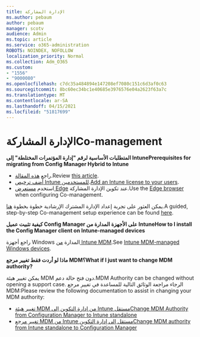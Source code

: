 ```yaml
---
title: الإدارة المشاركة
ms.author: pebaum
author: pebaum
manager: scotv
audience: Admin
ms.topic: article
ms.service: o365-administration
ROBOTS: NOINDEX, NOFOLLOW
localization_priority: Normal
ms.collection: Adm_O365
ms.custom:
- "1556"
- "9000080"
ms.openlocfilehash: c7dc35a484894e147208ef7080c151c6d3af0c63
ms.sourcegitcommit: 8bc60ec34bc1e40685e3976576e04a2623f63a7c
ms.translationtype: MT
ms.contentlocale: ar-SA
ms.lasthandoff: 04/15/2021
ms.locfileid: "51817699"
---
```

# <a name="co-management"></a><span data-ttu-id="bd9cc-102">الإدارة المشاركة</span><span class="sxs-lookup"><span data-stu-id="bd9cc-102">Co-management</span></span>

<span data-ttu-id="bd9cc-103">**المتطلبات الأساسية لرقم "إدارة المؤتمرات المختلطة" إلى Intune**</span><span class="sxs-lookup"><span data-stu-id="bd9cc-103">**Prerequisites for migrating from Config Manager Hybrid to Intune**</span></span>

- <span data-ttu-id="bd9cc-104">راجع [هذه المقالة](https://docs.microsoft.com/mem/configmgr/mdm/understand/what-happened-to-hybrid).</span><span class="sxs-lookup"><span data-stu-id="bd9cc-104">Review [this article](https://docs.microsoft.com/mem/configmgr/mdm/understand/what-happened-to-hybrid).</span></span>
- <span data-ttu-id="bd9cc-105">[أضف ترخيص Intune للمستخدمين](https://docs.microsoft.com/mem/intune/fundamentals/licenses-assign).</span><span class="sxs-lookup"><span data-stu-id="bd9cc-105">[Add an Intune license to your users](https://docs.microsoft.com/mem/intune/fundamentals/licenses-assign).</span></span>
- <span data-ttu-id="bd9cc-106">استخدم [مستعرض Edge](https://www.microsoft.com/edge) عند تكوين الإدارة المشاركة.</span><span class="sxs-lookup"><span data-stu-id="bd9cc-106">Use the [Edge browser](https://www.microsoft.com/edge) when configuring Co-management.</span></span>

<span data-ttu-id="bd9cc-107">يمكن العثور على تجربة إعداد الإدارة المشترك الإرشادية خطوة بخطوة [هنا](https://admin.microsoft.com/AdminPortal/Home?#/modernonboarding/comanagesetupguide).</span><span class="sxs-lookup"><span data-stu-id="bd9cc-107">A guided, step-by-step Co-management setup experience can be found [here](https://admin.microsoft.com/AdminPortal/Home?#/modernonboarding/comanagesetupguide).</span></span>

<span data-ttu-id="bd9cc-108">**كيفية تثبيت عميل Config Manager على الأجهزة المدارة من Intune**</span><span class="sxs-lookup"><span data-stu-id="bd9cc-108">**How to I install the Config Manager client on Intune-managed devices**</span></span>

<span data-ttu-id="bd9cc-109">راجع أجهزة Windows المدارة [من Intune MDM](https://docs.microsoft.com/mem/configmgr/core/clients/deploy/deploy-clients-to-windows-computers#bkmk_mdm).</span><span class="sxs-lookup"><span data-stu-id="bd9cc-109">See [Intune MDM-managed Windows devices](https://docs.microsoft.com/mem/configmgr/core/clients/deploy/deploy-clients-to-windows-computers#bkmk_mdm).</span></span>

<span data-ttu-id="bd9cc-110">**ماذا لو أردت فقط تغيير مرجع MDM؟**</span><span class="sxs-lookup"><span data-stu-id="bd9cc-110">**What if I just want to change MDM authority?**</span></span>

<span data-ttu-id="bd9cc-111">يمكن تغيير هيئة MDM دون فتح حالة دعم.</span><span class="sxs-lookup"><span data-stu-id="bd9cc-111">MDM Authority can be changed without opening a support case.</span></span> <span data-ttu-id="bd9cc-112">الرجاء مراجعة الوثائق التالية للمساعدة في تغيير مرجع MDM:</span><span class="sxs-lookup"><span data-stu-id="bd9cc-112">Please review the following documentation to assist in changing your MDM authority:</span></span>

- [<span data-ttu-id="bd9cc-113">تغيير هيئة MDM من إدارة التكوين إلى Intune مستقل</span><span class="sxs-lookup"><span data-stu-id="bd9cc-113">Change MDM Authority from Configuration Manager to Intune standalone</span></span>](https://docs.microsoft.com/mem/configmgr/mdm/understand/what-happened-to-hybrid)
- [<span data-ttu-id="bd9cc-114">تغيير مرجع MDM من Intune مستقل إلى إدارة التكوين</span><span class="sxs-lookup"><span data-stu-id="bd9cc-114">Change MDM authority from Intune standalone to Configuration Manager</span></span>](https://docs.microsoft.com/mem/configmgr/mdm/understand/what-happened-to-hybrid)
